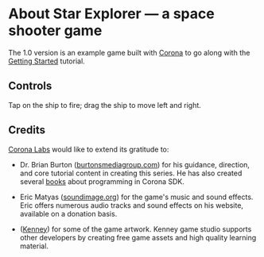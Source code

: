 # About Star Explorer — a space shooter game

The 1.0 version is an example game built with [Corona](http://www.coronalabs.com) to go along with the [Getting Started](https://docs.coronalabs.com/guide/programming/index.html) tutorial.


## Controls
Tap on the ship to fire; drag the ship to move left and right.


## Credits

[Corona Labs](http://www.coronalabs.com) would like to extend its gratitude to:

* Dr. Brian Burton ([burtonsmediagroup.com](http://www.burtonsmediagroup.com)) for his guidance, direction, and core tutorial content in creating this series. He has also created several [books](http://www.burtonsmediagroup.com/) about programming in Corona SDK.

* Eric Matyas ([soundimage.org](http://www.soundimage.org)) for the game's music and sound effects. Eric offers numerous audio tracks and sound effects on his website, available on a donation basis.

* ([Kenney](http://kenney.nl/)) for some of the game artwork. Kenney game studio supports other developers by creating free game assets and high quality learning material.
